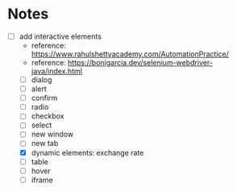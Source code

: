 # Notes

- [ ] add interactive elements
  - reference: https://www.rahulshettyacademy.com/AutomationPractice/
  - reference: https://bonigarcia.dev/selenium-webdriver-java/index.html
  - [ ] dialog
  - [ ] alert
  - [ ] confirm 
  - [ ] radio
  - [ ] checkbox
  - [ ] select
  - [ ] new window
  - [ ] new tab
  - [x] dynamic elements: exchange rate
  - [ ] table
  - [ ] hover
  - [ ] iframe
